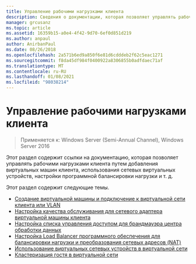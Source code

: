 ```yaml
---
title: Управление рабочими нагрузками клиента
description: Сведения о документации, которая позволяет управлять рабочими нагрузками клиента путем добавления виртуальных машин клиента (ВМ), использования сетевых виртуальных модулей, настройки программной балансировки нагрузки и т. д.
manager: grcusanz
ms.topic: article
ms.assetid: 16359b15-a0e4-4f42-9d70-6ef0d851d219
ms.author: anpaul
author: AnirbanPaul
ms.date: 08/26/2018
ms.openlocfilehash: 2a571b6ed9a850f6e81d6cdddeb2f62c5eac1271
ms.sourcegitcommit: f8da45df984f0400922a8306855b0adfdaec71af
ms.translationtype: MT
ms.contentlocale: ru-RU
ms.lasthandoff: 01/08/2021
ms.locfileid: "98038214"
---
```

# <a name="manage-tenant-workloads"></a>Управление рабочими нагрузками клиента

>Применяется к: Windows Server (Semi-Annual Channel), Windows Server 2016

Этот раздел содержит ссылки на документацию, которая позволяет управлять рабочими нагрузками клиента путем добавления виртуальных машин клиента, использования сетевых виртуальных устройств, настройки программной балансировки нагрузки и т. д.

Этот раздел содержит следующие темы.

- [Создание виртуальной машины и подключение к виртуальной сети клиента или VLAN](Create-a-Tenant-VM.md)
- [Настройка качества обслуживания для сетевого адаптера виртуальной машины клиента](Configure-QoS-for-Tenant-VM-Network-Adapter.md)
- [Настройка списка управления доступом для брандмауэра центра обработки данных](Configure-Datacenter-Firewall-ACLs.md)
- [Настройка Load Balancer программного обеспечения для балансировки нагрузки и преобразования сетевых адресов (NAT)](Configure-SLB-and-NAT.md)
- [Использование виртуальных сетевых устройств в виртуальной сети](Use-Network-Virtual-Appliances-on-a-VN.md)
- [Кластеризация гостя в виртуальной сети](guest-clustering.md)